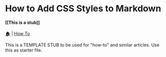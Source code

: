 # How to Add CSS Styles to Markdown

####  [[This is a stub]]

[🏚️](../README.md) | [How To](/how-to/index.md)

This is a TEMPLATE STUB to be used for "how-to" and similar articles. Use this as starter file.

